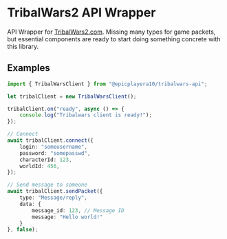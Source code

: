 # TribalWars2 API Wrapper
API Wrapper for [TribalWars2.com](https://tribalwars2.com). Missing many types for game packets, but essential components are ready to start doing something concrete with this library.

## Examples
```ts
import { TribalWarsClient } from "@epicplayera10/tribalwars-api";

let tribalClient = new TribalWarsClient();

tribalClient.on("ready", async () => {
    console.log("Tribalwars client is ready!");
});

// Connect
await tribalClient.connect({
    login: "someusername",
    password: "somepasswd",
    characterId: 123,
    worldId: 456,
});

// Send message to someone
await tribalClient.sendPacket({
    type: "Message/reply",
    data: {
        message_id: 123, // Message ID
        message: "Hello world!"
    }
}, false);
```

